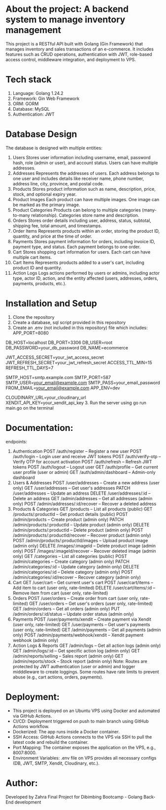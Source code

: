 # About the project: A backend system to manage inventory management
This project is a RESTful API built with Golang (Gin Framework) that manages inventory and sales transactions of an e-commerce.
It includes features such as CRUD operations, authentication with JWT, role-based access control, middleware integration, and deployment to VPS.

# Tech stack
1. Language: Golang 1.24.2
2. Framework: Gin Web Framework
3. ORM: GORM
4. Database: MySQL
5. Authentication: JWT

# Database Design
The database is designed with multiple entities:
1.  Users
    Stores user information including username, email, password hash,  role (admin or user), and account status. Users can have multiple addresses.
2.  Addresses
    Represents the addresses of users. Each address belongs to one  user and includes details like receiver name, phone number, address line, city, province, and postal code.
3.  Products
    Stores product information such as name, description, price, stock, and optional expiry year.
4.  Product Images
    Each product can have multiple images. One image can be marked as the primary image.
5.  Product Categories
    Products can belong to multiple categories (many-to-many relationship). Categories store name and description.
6.  Orders
    Stores order details including user, address, status, subtotal, shipping fee, total amount, and timestamps.
7.  Order Items
    Represents products within an order, storing the product ID, quantity, and price at the time of order.
8.  Payments
    Stores payment information for orders, including invoice ID, payment type, and status. Each payment belongs to one order.
9.  Cart
    Stores shopping cart information for users. Each cart can have multiple cart items.
10. Cart Items
    Represents products added to a user's cart, including product ID and quantity.
11. Action Logs
    Logs actions performed by users or admins, including actor type, actor ID, action, and the entity affected (users, addresses, orders, payments, products, etc.).

# Installation and Setup
1. Clone the repository
2. Create a database, sql script provided in this repository
3. Create an .env (not included in this repository) file which includes:
APP_PORT=8080

DB_HOST=localhost
DB_PORT=3306
DB_USER=root
DB_PASSWORD=your_db_password
DB_NAME=ecommerce

JWT_ACCESS_SECRET=your_jwt_access_secret
JWT_REFRESH_SECRET=your_jwt_refresh_secret
ACCESS_TTL_MIN=15
REFRESH_TTL_DAYS=7

SMTP_HOST=smtp.example.com
SMTP_PORT=587
SMTP_USER=your_email@example.com
SMTP_PASS=your_email_password
FROM_EMAIL=your_email@example.com
APP_ENV=dev

CLOUDINARY_URL=your_cloudinary_url
XENDIT_API_KEY=your_xendit_api_key
3. Run the server using go run main.go on the terminal

# Documentation:
endpoints:
1. Authentication
   POST /auth/register – Register a new user
   POST /auth/login – Login user and receive JWT tokens
   POST /auth/verify-otp – Verify OTP for account activation
   POST /auth/refresh – Refresh JWT tokens
   POST /auth/logout – Logout user
   GET /auth/profile – Get current user profile (user or admin)
   GET /auth/admin/dashboard – Admin-only dashboard
2. Users & Addresses
   POST /user/addresses – Create a new address (user only)
   GET /user/addresses – Get user's addresses
   PATCH /user/addresses – Update an address
   DELETE /user/addresses/:id – Delete an address
   GET /admin/addresses – Get all addresses (admin only)
   POST /admin/addresses/:id/recover – Recover a deleted address
3. Products & Categories
   GET /products – List all products (public)
   GET /products/:productId – Get product details (public)
   POST /admin/products – Create product (admin only)
   PATCH /admin/products/:productId – Update product (admin only)
   DELETE /admin/products/:productId – Delete product (admin only)
   POST /admin/products/:productId/recover – Recover product (admin only)
   POST /admin/products/:productId/images – Upload product image (admin only)
   DELETE /images/:imageId – Delete product image (admin only)
   POST /images/:imageId/recover – Recover deleted image (admin only)
   GET /categories – List all categories (public)
   POST /admin/categories – Create category (admin only)
   PATCH /admin/categories/:id – Update category (admin only)
   DELETE /admin/categories/:id – Delete category (admin only)
   POST /admin/categories/:id/recover – Recover category (admin only)
4. Cart
   GET /user/cart – Get current user's cart
   POST /user/cart/items – Add item to cart (user only, rate-limited)
   DELETE /user/cart/items/:id – Remove item from cart (user only, rate-limited)
5. Orders
   POST /user/orders – Create order from cart (user only, rate-limited)
   GET /user/orders – Get user's orders (user only, rate-limited)
   GET /admin/orders – Get all orders (admin only)
   PUT /admin/orders/:id/status – Update order status (admin only)
6. Payments
   POST /user/payments/xendit – Create payment via Xendit (user only, rate-limited)
   GET /user/payments – Get user's payments (user only, rate-limited)
   GET /admin/payments – Get all payments (admin only)
   POST /admin/payments/webhook/xendit – Xendit payment webhook (admin only)
7. Action Logs & Reports
   GET /admin/logs – Get all action logs (admin only)
   GET /admin/logs/:id – Get specific action log (admin only)
   GET /admin/reports/selling – Sales report (admin only)
   GET /admin/reports/stock – Stock report (admin only)
Note:
Routes are protected by JWT authentication (user or admin) and logger midddleware to create loggings.
Some routes have rate limits to prevent abuse (e.g., cart actions, orders, payments).

# Deployment:
- This project is deployed on an Ubuntu VPS using Docker and automated via GitHub Actions.
- CI/CD: Deployment triggered on push to main branch using GitHub Actions workflow.
- Dockerized: The app runs inside a Docker container.
- SSH Access: GitHub Actions connects to the VPS via SSH to pull the latest code and rebuild the container.
- Port Mapping: The container exposes the application on the VPS, e.g., 8007:8000.
- Environment Variables: .env file on VPS provides all necessary configs (DB, JWT, SMTP, Xendit, Cloudinary, etc.).

# Author:
Developed by Zahra
Final Project for Dibimbing Bootcamp - Golang Back-End development